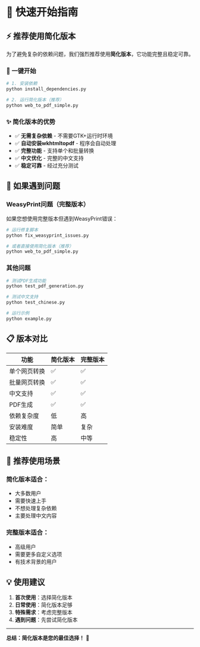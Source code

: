 # 🚀 快速开始指南

## ⚡ 推荐使用简化版本

为了避免复杂的依赖问题，我们强烈推荐使用**简化版本**，它功能完整且稳定可靠。

### 🎯 一键开始

```bash
# 1. 安装依赖
python install_dependencies.py

# 2. 运行简化版本（推荐）
python web_to_pdf_simple.py
```

### ✨ 简化版本的优势

- ✅ **无需复杂依赖** - 不需要GTK+运行时环境
- ✅ **自动安装wkhtmltopdf** - 程序会自动处理
- ✅ **完整功能** - 支持单个和批量转换
- ✅ **中文优化** - 完整的中文支持
- ✅ **稳定可靠** - 经过充分测试

## 🔧 如果遇到问题

### WeasyPrint问题（完整版本）
如果您想使用完整版本但遇到WeasyPrint错误：

```bash
# 运行修复脚本
python fix_weasyprint_issues.py

# 或者直接使用简化版本（推荐）
python web_to_pdf_simple.py
```

### 其他问题
```bash
# 测试PDF生成功能
python test_pdf_generation.py

# 测试中文支持
python test_chinese.py

# 运行示例
python example.py
```

## 📋 版本对比

| 功能 | 简化版本 | 完整版本 |
|------|----------|----------|
| 单个网页转换 | ✅ | ✅ |
| 批量网页转换 | ✅ | ✅ |
| 中文支持 | ✅ | ✅ |
| PDF生成 | ✅ | ✅ |
| 依赖复杂度 | 低 | 高 |
| 安装难度 | 简单 | 复杂 |
| 稳定性 | 高 | 中等 |

## 🎯 推荐使用场景

### 简化版本适合：
- 大多数用户
- 需要快速上手
- 不想处理复杂依赖
- 主要处理中文内容

### 完整版本适合：
- 高级用户
- 需要更多自定义选项
- 有技术背景的用户

## 💡 使用建议

1. **首次使用**：选择简化版本
2. **日常使用**：简化版本足够
3. **特殊需求**：考虑完整版本
4. **遇到问题**：先尝试简化版本

---

**总结：简化版本是您的最佳选择！** 🎉 
